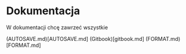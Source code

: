 # Dokumentacja

W dokumentacji chcę zawrzeć wszystkie 



(AUTOSAVE.md)[AUTOSAVE.md]
(Gitbook)[gitbook.md]
(FORMAT.md)[FORMAT.md]
